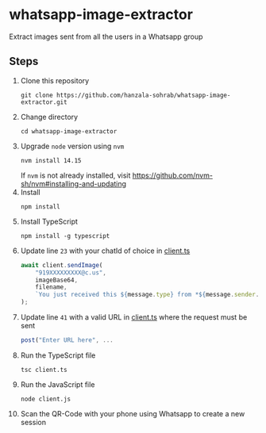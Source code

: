 # whatsapp-image-extractor
Extract images sent from all the users in a Whatsapp group

## Steps
1. Clone this repository
    ```shell
    git clone https://github.com/hanzala-sohrab/whatsapp-image-extractor.git
    ```
2. Change directory
    ```shell
    cd whatsapp-image-extractor
    ```
3. Upgrade `node` version using `nvm`
    ```shell
    nvm install 14.15
    ```
    If `nvm` is not already installed, visit https://github.com/nvm-sh/nvm#installing-and-updating
4. Install
    ```shell
    npm install
    ```
5. Install TypeScript
    ```shell
    npm install -g typescript
    ```
6. Update line `23` with your chatId of choice in [client.ts](https://github.com/hanzala-sohrab/whatsapp-image-extractor/blob/c600f9a20be3ba233ffccc2eee6d5f359ac1bed3/client.ts#L23)
    ```ts
    await client.sendImage(
        "919XXXXXXXXX@c.us",
        imageBase64,
        filename,
        `You just received this ${message.type} from *${message.sender.name}* with id ${message.sender.id}, at ${message.timestamp}, in group *${message.chat.formattedTitle}* (id: ${message.chat.id})`
    );
    ```
7. Update line `41` with a valid URL in [client.ts](https://github.com/hanzala-sohrab/whatsapp-image-extractor/blob/c600f9a20be3ba233ffccc2eee6d5f359ac1bed3/client.ts#L41) where the request must be sent
    ```ts
    post("Enter URL here", ...
    ```
8. Run the TypeScript file
    ```shell
    tsc client.ts
    ```
9. Run the JavaScript file
    ```shell
    node client.js
    ```
10. Scan the QR-Code with your phone using Whatsapp to create a new session

